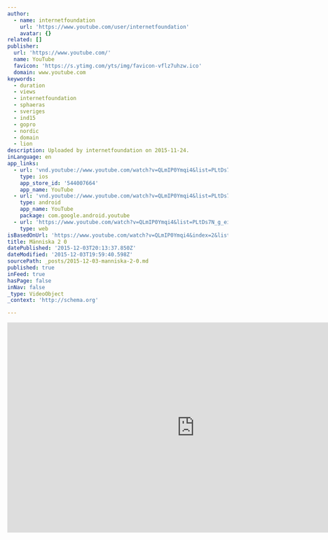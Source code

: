 ```yaml
---
author:
  - name: internetfoundation
    url: 'https://www.youtube.com/user/internetfoundation'
    avatar: {}
related: []
publisher:
  url: 'https://www.youtube.com/'
  name: YouTube
  favicon: 'https://s.ytimg.com/yts/img/favicon-vflz7uhzw.ico'
  domain: www.youtube.com
keywords:
  - duration
  - views
  - internetfoundation
  - sphaeras
  - sveriges
  - ind15
  - gopro
  - nordic
  - domain
  - lion
description: Uploaded by internetfoundation on 2015-11-24.
inLanguage: en
app_links:
  - url: 'vnd.youtube://www.youtube.com/watch?v=QLmIP0Ymqi4&list=PLtDs7N_g_eib_XdlwPlF_0prdjL_1g0EH&index=2&feature=applinks'
    type: ios
    app_store_id: '544007664'
    app_name: YouTube
  - url: 'vnd.youtube://www.youtube.com/watch?v=QLmIP0Ymqi4&list=PLtDs7N_g_eib_XdlwPlF_0prdjL_1g0EH&index=2&feature=applinks'
    type: android
    app_name: YouTube
    package: com.google.android.youtube
  - url: 'https://www.youtube.com/watch?v=QLmIP0Ymqi4&list=PLtDs7N_g_eib_XdlwPlF_0prdjL_1g0EH&index=2&feature=applinks'
    type: web
isBasedOnUrl: 'https://www.youtube.com/watch?v=QLmIP0Ymqi4&index=2&list=PLtDs7N_g_eib_XdlwPlF_0prdjL_1g0EH'
title: Människa 2 0
datePublished: '2015-12-03T20:13:37.850Z'
dateModified: '2015-12-03T19:59:40.598Z'
sourcePath: _posts/2015-12-03-manniska-2-0.md
published: true
inFeed: true
hasPage: false
inNav: false
_type: VideoObject
_context: 'http://schema.org'

---
```

<iframe src="https://cdn.embedly.com/widgets/media.html?src=https%3A%2F%2Fwww.youtube.com%2Fembed%2Fvideoseries%3Flist%3DPLtDs7N_g_eib_XdlwPlF_0prdjL_1g0EH&amp;url=https%3A%2F%2Fwww.youtube.com%2Fwatch%3Fv%3DQLmIP0Ymqi4%26index%3D2%26list%3DPLtDs7N_g_eib_XdlwPlF_0prdjL_1g0EH&amp;image=https%3A%2F%2Fi.ytimg.com%2Fvi%2FQLmIP0Ymqi4%2Fhqdefault.jpg&amp;key=b7d04c9b404c499eba89ee7072e1c4f7&amp;type=text%2Fhtml&amp;schema=youtube" width="854" height="480" scrolling="no" frameborder="0" allowfullscreen="allowfullscreen" style=""></iframe>